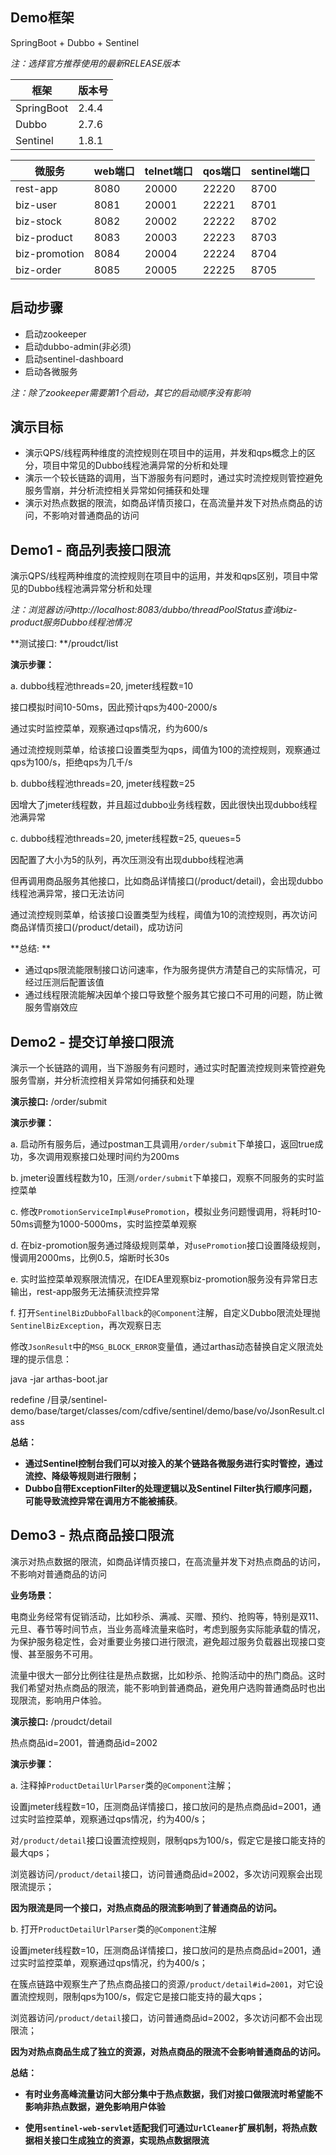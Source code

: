 ## Demo框架

SpringBoot + Dubbo + Sentinel

*注：选择官方推荐使用的最新RELEASE版本*

| 框架       | 版本号 |
| ---------- | ------ |
| SpringBoot | 2.4.4  |
| Dubbo      | 2.7.6  |
| Sentinel   | 1.8.1  |

| 微服务        | web端口 | telnet端口 | qos端口 | sentinel端口 |
| ------------- | ------- | ---------- | ------- | ------------ |
| rest-app      | 8080    | 20000      | 22220   | 8700         |
| biz-user      | 8081    | 20001      | 22221   | 8701         |
| biz-stock     | 8082    | 20002      | 22222   | 8702         |
| biz-product   | 8083    | 20003      | 22223   | 8703         |
| biz-promotion | 8084    | 20004      | 22224   | 8704         |
| biz-order     | 8085    | 20005      | 22225   | 8705         |

## 启动步骤
- 启动zookeeper
- 启动dubbo-admin(非必须)
- 启动sentinel-dashboard
- 启动各微服务

*注：除了zookeeper需要第1个启动，其它的启动顺序没有影响*

## 演示目标

- 演示QPS/线程两种维度的流控规则在项目中的运用，并发和qps概念上的区分，项目中常见的Dubbo线程池满异常的分析和处理
- 演示一个较长链路的调用，当下游服务有问题时，通过实时流控规则管控避免服务雪崩，并分析流控相关异常如何捕获和处理
- 演示对热点数据的限流，如商品详情页接口，在高流量并发下对热点商品的访问，不影响对普通商品的访问

## Demo1 - 商品列表接口限流 

演示QPS/线程两种维度的流控规则在项目中的运用，并发和qps区别，项目中常见的Dubbo线程池满异常分析和处理

*注：浏览器访问http://localhost:8083/dubbo/threadPoolStatus查询biz-product服务Dubbo线程池情况*



**测试接口: **/proudct/list



**演示步骤：**

a. dubbo线程池threads=20, jmeter线程数=10

接口模拟时间10-50ms，因此预计qps为400-2000/s

通过实时监控菜单，观察通过qps情况，约为600/s

通过流控规则菜单，给该接口设置类型为qps，阈值为100的流控规则，观察通过qps为100/s，拒绝qps为几千/s



b. dubbo线程池threads=20, jmeter线程数=25

因增大了jmeter线程数，并且超过dubbo业务线程数，因此很快出现dubbo线程池满异常



c. dubbo线程池threads=20, jmeter线程数=25, queues=5

因配置了大小为5的队列，再次压测没有出现dubbo线程池满

但再调用商品服务其他接口，比如商品详情接口(/product/detail)，会出现dubbo线程池满异常，接口无法访问

通过流控规则菜单，给该接口设置类型为线程，阈值为10的流控规则，再次访问商品详情页接口(/product/detail)，成功访问



**总结: **

- 通过qps限流能限制接口访问速率，作为服务提供方清楚自己的实际情况，可经过压测后配置该值
- 通过线程限流能解决因单个接口导致整个服务其它接口不可用的问题，防止微服务雪崩效应

## Demo2 - 提交订单接口限流
演示一个长链路的调用，当下游服务有问题时，通过实时配置流控规则来管控避免服务雪崩，并分析流控相关异常如何捕获和处理



**演示接口:** /order/submit



**演示步骤：**

a. 启动所有服务后，通过postman工具调用`/order/submit`下单接口，返回true成功，多次调用观察接口处理时间约为200ms

b. jmeter设置线程数为10，压测`/order/submit`下单接口，观察不同服务的实时监控菜单

c. 修改`PromotionServiceImpl#usePromotion`，模拟业务问题慢调用，将耗时10-50ms调整为1000-5000ms，实时监控菜单观察

d. 在biz-promotion服务通过降级规则菜单，对`usePromotion`接口设置降级规则，慢调用2000ms，比例0.5，熔断时长30s

e. 实时监控菜单观察限流情况，在IDEA里观察biz-promotion服务没有异常日志输出，rest-app服务无法捕获流控异常

f.  打开`SentinelBizDubboFallback`的`@Component`注解，自定义Dubbo限流处理抛`SentinelBizException`，再次观察日志



修改`JsonResult`中的`MSG_BLOCK_ERROR`变量值，通过arthas动态替换自定义限流处理的提示信息：

java -jar arthas-boot.jar

redefine /目录/sentinel-demo/base/target/classes/com/cdfive/sentinel/demo/base/vo/JsonResult.class



**总结：**

- **通过Sentinel控制台我们可以对接入的某个链路各微服务进行实时管控，通过流控、降级等规则进行限制；**
- **Dubbo自带ExceptionFilter的处理逻辑以及Sentinel Filter执行顺序问题，可能导致流控异常在调用方不能被捕获**。

## Demo3 - 热点商品接口限流
演示对热点数据的限流，如商品详情页接口，在高流量并发下对热点商品的访问，不影响对普通商品的访问



**业务场景：**

电商业务经常有促销活动，比如秒杀、满减、买赠、预约、抢购等，特别是双11、元旦、春节等时间节点，当业务高峰流量来临时，考虑到服务实际能承载的情况，为保护服务稳定性，会对重要业务接口进行限流，避免超过服务负载器出现接口变慢、甚至服务不可用。

流量中很大一部分比例往往是热点数据，比如秒杀、抢购活动中的热门商品。这时我们希望对热点商品的限流，能不影响到普通商品，避免用户选购普通商品时也出现限流，影响用户体验。



**演示接口:** /proudct/detail

热点商品id=2001，普通商品id=2002



**演示步骤：**

a. 注释掉`ProductDetailUrlParser`类的`@Component`注解；

设置jmeter线程数=10，压测商品详情接口，接口放问的是热点商品id=2001，通过实时监控菜单，观察通过qps情况，约为400/s；

对`/product/detail`接口设置流控规则，限制qps为100/s，假定它是接口能支持的最大qps；

浏览器访问`/product/detail`接口，访问普通商品id=2002，多次访问观察会出现限流提示；

**因为限流是同一个接口，对热点商品的限流影响到了普通商品的访问。**



b. 打开`ProductDetailUrlParser`类的`@Component`注解

设置jmeter线程数=10，压测商品详情接口，接口放问的是热点商品id=2001，通过实时监控菜单，观察通过qps情况，约为400/s；

在簇点链路中观察生产了热点商品接口的资源`/product/detail#id=2001`，对它设置流控规则，限制qps为100/s，假定它是接口能支持的最大qps；

浏览器访问`/product/detail`接口，访问普通商品id=2002，多次访问都不会出现限流；

**因为对热点商品生成了独立的资源，对热点商品的限流不会影响普通商品的访问。**



**总结：**

* **有时业务高峰流量访问大部分集中于热点数据，我们对接口做限流时希望能不影响非热点数据，避免影响用户体验**

* **使用`sentinel-web-servlet`适配我们可通过`UrlCleaner`扩展机制，将热点数据相关接口生成独立的资源，实现热点数据限流**

